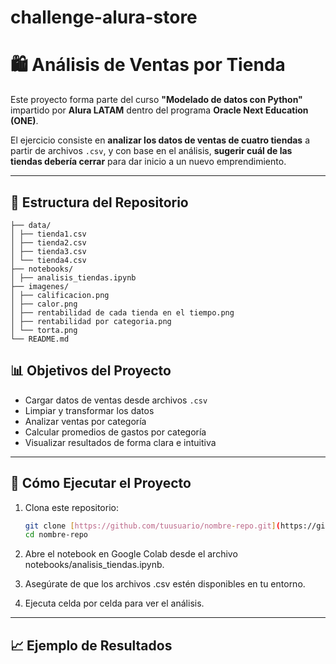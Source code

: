 # challenge-alura-store

# 🛍️ Análisis de Ventas por Tienda

Este proyecto forma parte del curso **"Modelado de datos con Python"** impartido por **Alura LATAM** dentro del programa **Oracle Next Education (ONE)**.

El ejercicio consiste en **analizar los datos de ventas de cuatro tiendas** a partir de archivos `.csv`, y con base en el análisis, **sugerir cuál de las tiendas debería cerrar** para dar inicio a un nuevo emprendimiento.

---

## 📂 Estructura del Repositorio

    ├── data/
    │ ├── tienda1.csv
    │ ├── tienda2.csv
    │ ├── tienda3.csv
    │ └── tienda4.csv
    ├── notebooks/
    │ ├── analisis_tiendas.ipynb
    ├── imagenes/
    │ ├── calificacion.png
    │ ├── calor.png
    │ ├── rentabilidad de cada tienda en el tiempo.png
    │ ├── rentabilidad por categoria.png
    │ └── torta.png
    └── README.md

## 📊 Objetivos del Proyecto

- Cargar datos de ventas desde archivos `.csv`
- Limpiar y transformar los datos
- Analizar ventas por categoría
- Calcular promedios de gastos por categoría
- Visualizar resultados de forma clara e intuitiva

---

## 🧪 Cómo Ejecutar el Proyecto

1. Clona este repositorio:
   ```bash
   git clone [https://github.com/tuusuario/nombre-repo.git](https://github.com/Akiri12/challenge-alura-store.git)
   cd nombre-repo
2. Abre el notebook en Google Colab desde el archivo notebooks/analisis_tiendas.ipynb.

3. Asegúrate de que los archivos .csv estén disponibles en tu entorno.

4. Ejecuta celda por celda para ver el análisis.


---

## 📈 Ejemplo de Resultados 


